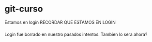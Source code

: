 # git-curso

Estamos en login
RECORDAR QUE ESTAMOS EN LOGIN

#####
Login fue borrado en nuestro pasados intentos. Tambien lo sera ahora?
